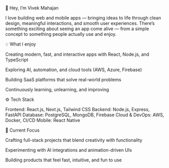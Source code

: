 👋 Hey, I’m Vivek Mahajan

I love building web and mobile apps — bringing ideas to life through clean design, meaningful interactions, and smooth user experiences.
There’s something exciting about seeing an app come alive — from a simple concept to something people actually use and enjoy.

💡 What I enjoy

Creating modern, fast, and interactive apps with React, Node.js, and TypeScript

Exploring AI, automation, and cloud tools (AWS, Azure, Firebase)

Building SaaS platforms that solve real-world problems

Continuously learning, unlearning, and improving

⚙️ Tech Stack

Frontend: React.js, Next.js, Tailwind CSS
Backend: Node.js, Express, FastAPI
Database: PostgreSQL, MongoDB, Firebase
Cloud & DevOps: AWS, Docker, CI/CD
Mobile: React Native

🚀 Current Focus

Crafting full-stack projects that blend creativity with functionality

Experimenting with AI integrations and animation-driven UIs

Building products that feel fast, intuitive, and fun to use
